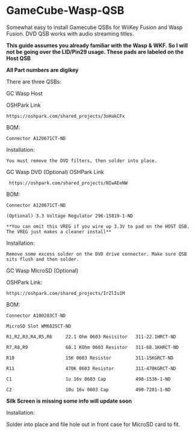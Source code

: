 # GameCube-Wasp-QSB
Somewhat easy to install Gamecube QSBs for WiiKey Fusion and Wasp Fusion.  DVD QSB works with audio streaming titles.

**This guide assumes you already familiar with the Wasp & WKF.  So I will not be going over the LID/Pin29 usage.  These pads are labeled on the Host QSB**

**All Part numbers are digikey**


There are three QSBs:

GC Wasp Host

  OSHPark Link
  
    https://oshpark.com/shared_projects/3oHakCFx
  
  BOM:
    
    Connector A120671CT-ND
  
  Installation:
    
    You must remove the DVD filters, then solder into place.

GC Wasp DVD (Optional)
  OSHPark Link
      
     https://oshpark.com/shared_projects/NIwAEeNW
  
  BOM:
   
    Connector A120671CT-ND
    
    (Optional) 3.3 Voltage Regulator 296-15819-1-ND
    
    **You can omit this VREG if you wire up 3.3V to pad on the HOST QSB.  The VREG just makes a cleaner install**
  
  Installation:
    
    Remove some excess solder on the DVD drive connector. Make sure QSB sits flush and then solder.
    
GC Wasp MicroSD (Optional)

  OSHPark Link: 
  
    https://oshpark.com/shared_projects/IrZlIu1M
 
 BOM:
   
    Connector A100283CT-ND 
   
    MicroSD Slot WM6825CT-ND
    
    R1,R2,R3,R4,R5,R6     22.1 Ohm 0603 Resisitor   311-22.1HRCT-ND
   
    R7,R8,R9              68.1 KOhm 0603 Resistor   311-68.1KHRCT-ND
    
    R10                   15K 0603 Resistor         311-15KGRCT-ND
   
    R11                   470K 0603 Resistor        311-470KGRCT-ND
   
    C1                    1u 16v 0603 Cap           490-1536-1-ND     
   
    C2                    10u 16v 0603 Cap          490-7201-1-ND
    
 **Silk Screen is missing some info will update soon**
 
  Installation:
   
   Solder into place and file hole out in front case for MicroSD card to fit.
 
 



